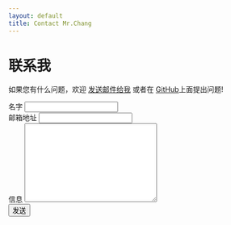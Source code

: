 ```yaml
---
layout: default
title: Contact Mr.Chang
---
```


<div id="contact">
  <h1 class="pageTitle">联系我</h1>
  <div class="contactContent">
    <p>如果您有什么问题，欢迎 <a href="mailto:robbenemi@outlook.com">发送邮件给我</a> 或者在 <a href="https://github.com/ibitbe.github.io">GitHub</a>上面提出问题!</p>
  </div>
  <form action="https://formspree.io/robbenemi@outlook.com" method="POST">
    <label for="name">名字</label>
    <input type="text" id="name" name="name" class="full-width"><br>
    <label for="email">邮箱地址</label>
    <input type="email" id="email" name="_replyto" class="full-width"><br>
    <label for="message">信息</label>
    <textarea name="message" id="message" cols="30" rows="10" class="full-width"></textarea><br>
    <input type="submit" value="发送" name="submit" class="button">
  </form>
</div>

